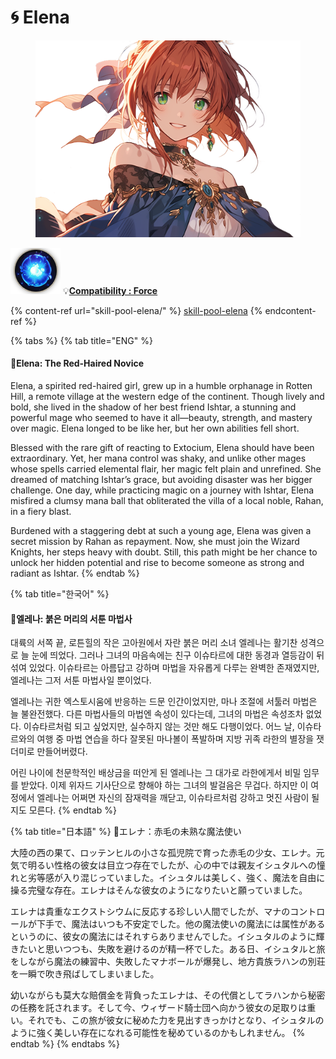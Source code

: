# 🌀 Elena

<figure><img src="../../../../.gitbook/assets/Hero_Elena002.png" alt=""><figcaption></figcaption></figure>



![](../../../../.gitbook/assets/Icon_Property_Force.png) 💡[**Compatibility : Force**](../../stats/elemental-bonus-damage.md)

{% content-ref url="skill-pool-elena/" %}
[skill-pool-elena](skill-pool-elena/)
{% endcontent-ref %}

{% tabs %}
{% tab title="ENG" %}
#### 📒Elena: The Red-Haired Novice&#x20;

Elena, a spirited red-haired girl, grew up in a humble orphanage in Rotten Hill, a remote village at the western edge of the continent. Though lively and bold, she lived in the shadow of her best friend Ishtar, a stunning and powerful mage who seemed to have it all—beauty, strength, and mastery over magic. Elena longed to be like her, but her own abilities fell short.

Blessed with the rare gift of reacting to Extocium, Elena should have been extraordinary. Yet, her mana control was shaky, and unlike other mages whose spells carried elemental flair, her magic felt plain and unrefined. She dreamed of matching Ishtar’s grace, but avoiding disaster was her bigger challenge. One day, while practicing magic on a journey with Ishtar, Elena misfired a clumsy mana ball that obliterated the villa of a local noble, Rahan, in a fiery blast.

Burdened with a staggering debt at such a young age, Elena was given a secret mission by Rahan as repayment. Now, she must join the Wizard Knights, her steps heavy with doubt. Still, this path might be her chance to unlock her hidden potential and rise to become someone as strong and radiant as Ishtar.
{% endtab %}

{% tab title="한국어" %}
#### 📒엘레나: 붉은 머리의 서툰 마법사&#x20;

대륙의 서쪽 끝, 로튼힐의 작은 고아원에서 자란 붉은 머리 소녀 엘레나는 활기찬 성격으로 늘 눈에 띄었다. 그러나 그녀의 마음속에는 친구 이슈타르에 대한 동경과 열등감이 뒤섞여 있었다. 이슈타르는 아름답고 강하며 마법을 자유롭게 다루는 완벽한 존재였지만, 엘레나는 그저 서툰 마법사일 뿐이었다.

엘레나는 귀한 엑스토시움에 반응하는 드문 인간이었지만, 마나 조절에 서툴러 마법은 늘 불완전했다. 다른 마법사들의 마법엔 속성이 있다는데, 그녀의 마법은 속성조차 없었다. 이슈타르처럼 되고 싶었지만, 실수하지 않는 것만 해도 다행이었다. 어느 날, 이슈타르와의 여행 중 마법 연습을 하다 잘못된 마나볼이 폭발하며 지방 귀족 라한의 별장을 잿더미로 만들어버렸다.

어린 나이에 천문학적인 배상금을 떠안게 된 엘레나는 그 대가로 라한에게서 비밀 임무를 받았다. 이제 위자드 기사단으로 향해야 하는 그녀의 발걸음은 무겁다. 하지만 이 여정에서 엘레나는 어쩌면 자신의 잠재력을 깨닫고, 이슈타르처럼 강하고 멋진 사람이 될지도 모른다.
{% endtab %}

{% tab title="日本語" %}
📒エレナ：赤毛の未熟な魔法使い

大陸の西の果て、ロッテンヒルの小さな孤児院で育った赤毛の少女、エレナ。元気で明るい性格の彼女は目立つ存在でしたが、心の中では親友イシュタルへの憧れと劣等感が入り混じっていました。イシュタルは美しく、強く、魔法を自由に操る完璧な存在。エレナはそんな彼女のようになりたいと願っていました。

エレナは貴重なエクストシウムに反応する珍しい人間でしたが、マナのコントロールが下手で、魔法はいつも不安定でした。他の魔法使いの魔法には属性があるというのに、彼女の魔法にはそれすらありませんでした。イシュタルのように輝きたいと思いつつも、失敗を避けるのが精一杯でした。ある日、イシュタルと旅をしながら魔法の練習中、失敗したマナボールが爆発し、地方貴族ラハンの別荘を一瞬で吹き飛ばしてしまいました。

幼いながらも莫大な賠償金を背負ったエレナは、その代償としてラハンから秘密の任務を託されます。そして今、ウィザード騎士団へ向かう彼女の足取りは重い。それでも、この旅が彼女に秘めた力を見出すきっかけとなり、イシュタルのように強く美しい存在になれる可能性を秘めているのかもしれません。
{% endtab %}
{% endtabs %}

